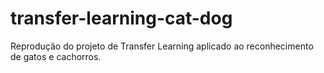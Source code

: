 # transfer-learning-cat-dog
Reprodução do projeto de Transfer Learning aplicado ao reconhecimento de gatos e cachorros.
